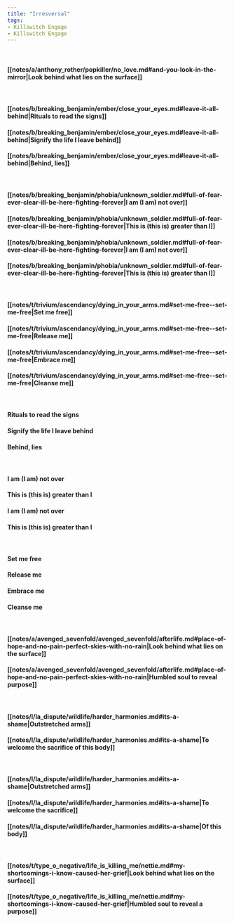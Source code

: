```yaml
---
title: "Irresversal"
tags:
- Killswitch Engage
- Killswitch Engage
---
```

&nbsp;
#### [[notes/a/anthony_rother/popkiller/no_love.md#and-you-look-in-the-mirror|Look behind what lies on the surface]]
&nbsp;
#### [[notes/b/breaking_benjamin/ember/close_your_eyes.md#leave-it-all-behind|Rituals to read the signs]]
#### [[notes/b/breaking_benjamin/ember/close_your_eyes.md#leave-it-all-behind|Signify the life I leave behind]]
#### [[notes/b/breaking_benjamin/ember/close_your_eyes.md#leave-it-all-behind|Behind, lies]]
&nbsp;
#### [[notes/b/breaking_benjamin/phobia/unknown_soldier.md#full-of-fear-ever-clear-ill-be-here-fighting-forever|I am (I am) not over]]
#### [[notes/b/breaking_benjamin/phobia/unknown_soldier.md#full-of-fear-ever-clear-ill-be-here-fighting-forever|This is (this is) greater than I]]
#### [[notes/b/breaking_benjamin/phobia/unknown_soldier.md#full-of-fear-ever-clear-ill-be-here-fighting-forever|I am (I am) not over]]
#### [[notes/b/breaking_benjamin/phobia/unknown_soldier.md#full-of-fear-ever-clear-ill-be-here-fighting-forever|This is (this is) greater than I]]
&nbsp;
#### [[notes/t/trivium/ascendancy/dying_in_your_arms.md#set-me-free--set-me-free|Set me free]]
#### [[notes/t/trivium/ascendancy/dying_in_your_arms.md#set-me-free--set-me-free|Release me]]
#### [[notes/t/trivium/ascendancy/dying_in_your_arms.md#set-me-free--set-me-free|Embrace me]]
#### [[notes/t/trivium/ascendancy/dying_in_your_arms.md#set-me-free--set-me-free|Cleanse me]]
&nbsp;
#### Rituals to read the signs
#### Signify the life I leave behind
#### Behind, lies
&nbsp;
#### I am (I am) not over
#### This is (this is) greater than I
#### I am (I am) not over
#### This is (this is) greater than I
&nbsp;
#### Set me free
#### Release me
#### Embrace me
#### Cleanse me
&nbsp;
#### [[notes/a/avenged_sevenfold/avenged_sevenfold/afterlife.md#place-of-hope-and-no-pain-perfect-skies-with-no-rain|Look behind what lies on the surface]]
#### [[notes/a/avenged_sevenfold/avenged_sevenfold/afterlife.md#place-of-hope-and-no-pain-perfect-skies-with-no-rain|Humbled soul to reveal purpose]]
&nbsp;
#### [[notes/l/la_dispute/wildlife/harder_harmonies.md#its-a-shame|Outstretched arms]]
#### [[notes/l/la_dispute/wildlife/harder_harmonies.md#its-a-shame|To welcome the sacrifice of this body]]
&nbsp;
#### [[notes/l/la_dispute/wildlife/harder_harmonies.md#its-a-shame|Outstretched arms]]
#### [[notes/l/la_dispute/wildlife/harder_harmonies.md#its-a-shame|To welcome the sacrifice]]
#### [[notes/l/la_dispute/wildlife/harder_harmonies.md#its-a-shame|Of this body]]
&nbsp;
#### [[notes/t/type_o_negative/life_is_killing_me/nettie.md#my-shortcomings-i-know-caused-her-grief|Look behind what lies on the surface]]
#### [[notes/t/type_o_negative/life_is_killing_me/nettie.md#my-shortcomings-i-know-caused-her-grief|Humbled soul to reveal a purpose]]
